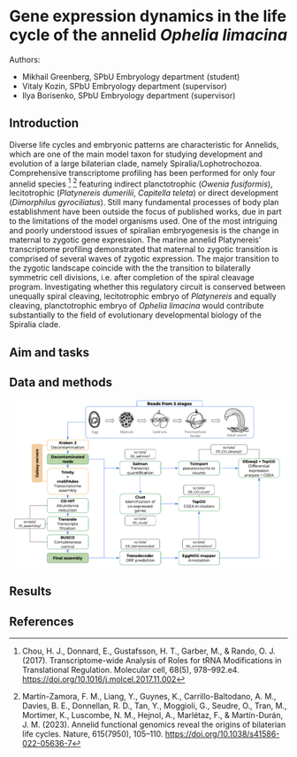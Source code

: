 # Gene expression dynamics in the life cycle of the annelid *Ophelia limacina*

Authors: 

- Mikhail Greenberg, SPbU Embryology department (student)
- Vitaly Kozin, SPbU Embryology department (supervisor)
- Ilya Borisenko, SPbU Embryology department (supervisor)

## Introduction
Diverse life cycles and embryonic patterns are characteristic for Annelids, which are one of the main model taxon for studying development and evolution of a large bilaterian clade, namely Spiralia/Lophotrochozoa. Comprehensive transcriptome profiling has been performed for only four annelid species [^1] [^2] featuring indirect planctotrophic (*Owenia fusiformis*), lecitotrophic (*Platynereis dumerilii*, *Capitella teleta*) or direct development (*Dimorphilus gyrociliatus*). Still many fundamental processes of body plan establishment have been outside the focus of published works, due in part to the limitations of the model organisms used. 
One of the most intriguing and poorly understood issues of spiralian embryogenesis is the change in maternal to zygotic gene expression. The marine annelid Platynereis’ transcriptome profiling demonstrated that maternal to zygotic transition is comprised of several waves of zygotic expression. The major transition to the zygotic landscape coincide with the the transition to bilaterally symmetric cell divisions, i.e. after completion of the spiral cleavage program. Investigating whether this regulatory circuit is conserved between unequally spiral cleaving, lecitotrophic embryo of *Platynereis* and equally cleaving, planctotrophic embryo of *Ophelia limacina* would contribute substantially to the field of evolutionary developmental biology of the Spiralia clade.

## Aim and tasks

## Data and methods
![](pics/workflow.png)

## Results

## References
[^1]: Chou, H. J., Donnard, E., Gustafsson, H. T., Garber, M., & Rando, O. J. (2017). Transcriptome-wide Analysis of Roles for tRNA Modifications in Translational Regulation. Molecular cell, 68(5), 978–992.e4. https://doi.org/10.1016/j.molcel.2017.11.002
[^2]: Martín-Zamora, F. M., Liang, Y., Guynes, K., Carrillo-Baltodano, A. M., Davies, B. E., Donnellan, R. D., Tan, Y., Moggioli, G., Seudre, O., Tran, M., Mortimer, K., Luscombe, N. M., Hejnol, A., Marlétaz, F., & Martín-Durán, J. M. (2023). Annelid functional genomics reveal the origins of bilaterian life cycles. Nature, 615(7950), 105–110. https://doi.org/10.1038/s41586-022-05636-7
